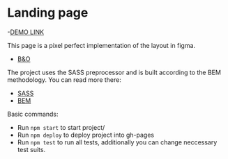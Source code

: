 # Landing page
-[DEMO LINK](https://vpashko.github.io/layout_landing-page/)

This page is a pixel perfect implementation of the layout in figma.
- [B&O](https://www.figma.com/file/DtkQmQ797hk0nI4KfMi2Uq/BOSE-New-Version?type=design&node-id=6817-212&t=ZTV6Gl8NzaWkJ4FK-0)


The project uses the SASS preprocessor and is built according to the BEM methodology. You can read more there:
- [SASS](https://sass-lang.com/guide/)
- [BEM](https://en.bem.info/methodology/)

Basic commands:
- Run `npm start` to start project/
- Run `npm deploy` to deploy project into gh-pages
- Run `npm test` to run all tests, additionally you can change neccessary test suits.

